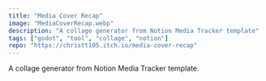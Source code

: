 ```yaml
---
title: "Media Cover Recap"
image: "MediaCoverRecap.webp"
description: "A collage generator from Notion Media Tracker template"
tags: ["godot", "tool", "collage", "notion"]
repo: "https://christt105.itch.io/media-cover-recap"
---
```

A collage generator from Notion Media Tracker template.
